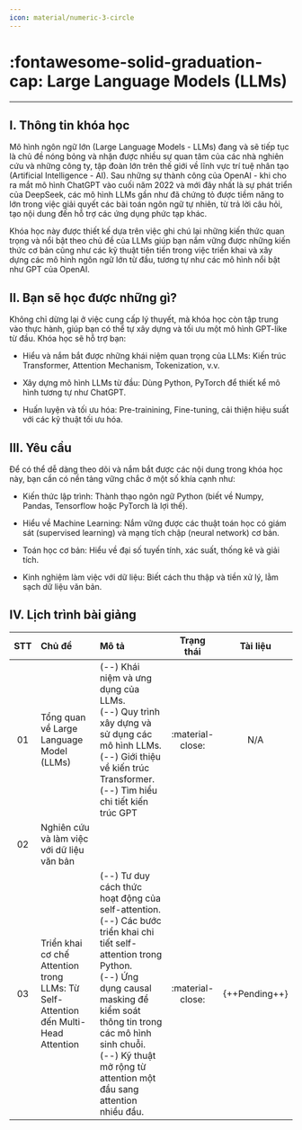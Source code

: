 ```yaml
---
icon: material/numeric-3-circle
---
```


# :fontawesome-solid-graduation-cap: Large Language Models (LLMs)
---

## I. Thông tin khóa học

Mô hình ngôn ngữ lớn (Large Language Models - LLMs) đang và sẽ tiếp tục là chủ đề nóng bỏng và nhận được nhiều sự quan tâm của các nhà nghiên cứu và những công ty, tập đoàn lớn trên thế giới về lĩnh vực trí tuệ nhân tạo (Artificial Intelligence - AI). Sau những sự thành công của OpenAI - khi cho ra mắt mô hình ChatGPT vào cuối năm 2022 và mới đây nhất là sự phát triển của DeepSeek, các mô hình LLMs gần như đã chứng tỏ được tiềm năng to lớn trong việc giải quyết các bài toán ngôn ngữ tự nhiên, từ trả lời câu hỏi, tạo nội dung đến hỗ trợ các ứng dụng phức tạp khác.

Khóa học này được thiết kế dựa trên việc ghi chú lại những kiến thức quan trọng và nổi bật theo chủ đề của LLMs giúp bạn nắm vững được những kiến thức cơ bản cũng như các kỹ thuật tiên tiến trong việc triển khai và xây dựng các mô hình ngôn ngữ lớn từ đầu, tương tự như các mô hình nổi bật như GPT của OpenAI.

## II. Bạn sẽ học được những gì?

Không chỉ dừng lại ở việc cung cấp lý thuyết, mà khóa học còn tập trung vào thực hành, giúp bạn có thể tự xây dựng và tối ưu một mô hình GPT-like từ đầu. Khóa học sẽ hỗ trợ bạn:

- Hiểu và nắm bắt được những khái niệm quan trọng của LLMs: Kiến trúc Transformer, Attention Mechanism, Tokenization, v.v.

- Xây dựng mô hình LLMs từ đầu: Dùng Python, PyTorch để thiết kể mô hình tương tự như ChatGPT.

- Huấn luyện và tối ưu hóa: Pre-trainining, Fine-tuning, cải thiện hiệu suất với các kỹ thuật tối ưu hóa.

## III. Yêu cầu

Để có thể dễ dàng theo dõi và nắm bắt được các nội dung trong khóa học này, bạn cần có nền tảng vững chắc ở một số khía cạnh như:

- Kiến thức lập trình: Thành thạo ngôn ngữ Python (biết về Numpy, Pandas, Tensorflow hoặc PyTorch là lợi thế).

- Hiểu về Machine Learning: Nắm vững được các thuật toán học có giám sát (supervised learning) và mạng tích chập (neural network) cơ bản.

- Toán học cơ bản: Hiểu về đại số tuyến tính, xác suất, thống kê và giải tích.

- Kinh nghiệm làm việc với dữ liệu: Biết cách thu thập và tiền xử lý, lằm sạch dữ liệu văn bản.

## IV. Lịch trình bài giảng

| STT | Chủ đề | Mô tả | Trạng thái | Tài liệu |
| :-----: | :---- | :---------- | :----: | :-------: | 
| 01 | Tổng quan về Large Language Model (LLMs) | (--) Khái niệm và ưng dụng của LLMs. <br> (--) Quy trình xây dựng và sử dụng các mô hình LLMs. <br> (--) Giới thiệu về kiến trúc Transformer. <br> (--) Tìm hiểu chi tiết kiến trúc GPT | :material-close: | N/A |
| 02 | Nghiên cứu và làm việc với dữ liệu văn bản | | | |
| 03 | Triển khai cơ chế Attention trong LLMs: Từ Self-Attention đến Multi-Head Attention | (--) Tư duy cách thức hoạt động của self-attention. <br> (--) Các bước triển khai chi tiết self-attention trong Python. <br> (--) Ứng dụng causal masking để kiểm soát thông tin trong các mô hình sinh chuỗi. <br> (--) Kỹ thuật mở rộng từ attention một đầu sang attention nhiều đầu. | :material-close:| {++Pending++} |
